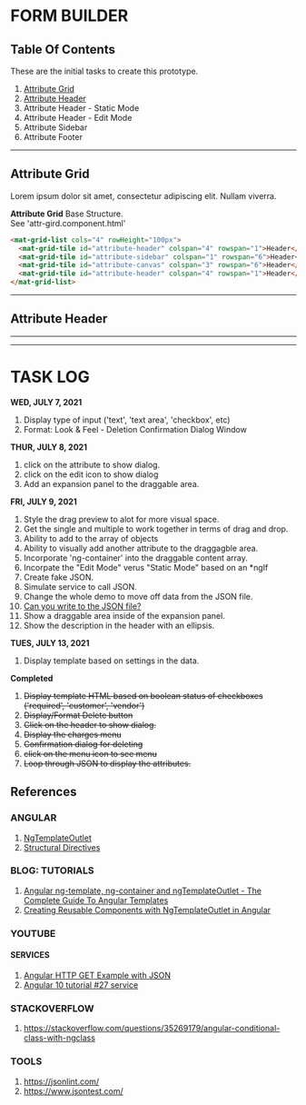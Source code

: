# FORM BUILDER  

## Table Of Contents  
These are the initial tasks to create this prototype.  
1. [Attribute Grid](#attribute-grid)
1. [Attribute Header](#attribute-header)  
1. Attribute Header - Static Mode  
1. Attribute Header - Edit Mode  
1. Attribute Sidebar  
1. Attribute Footer  

---  

## Attribute Grid  
Lorem ipsum dolor sit amet, consectetur adipiscing elit. Nullam viverra.  
  
**Attribute Grid** Base Structure.  
See 'attr-gird.component.html'
```html  
<mat-grid-list cols="4" rowHeight="100px">
  <mat-grid-tile id="attribute-header" colspan="4" rowspan="1">Header</mat-grid-tile>
  <mat-grid-tile id="attribute-sidebar" colspan="1" rowspan="6">Header</mat-grid-tile>
  <mat-grid-tile id="attribute-canvas" colspan="3" rowspan="6">Header</mat-grid-tile>
  <mat-grid-tile id="attribute-header" colspan="4" rowspan="1">Header</mat-grid-tile>
</mat-grid-list>
```

---  

## Attribute Header  



---  
---  

# TASK LOG 

**WED, JULY 7, 2021**  
1. Display type of input ('text', 'text area', 'checkbox', etc)
1. Format: Look & Feel - Deletion Confirmation Dialog Window

**THUR, JULY 8, 2021**  
1. click on the attribute to show dialog.
1. click on the edit icon to show dialog 
1. Add an expansion panel to the draggable area.


**FRI, JULY 9, 2021** 
1. Style the drag preview to alot for more visual space. 
1. Get the single and multiple to work together in terms of drag and drop.
1. Ability to add to the array of objects
1. Ability to visually add another attribute to the draggagble area. 
1. Incorporate 'ng-container' into the draggable content array.
1. Incorpate the "Edit Mode" verus "Static Mode" based on an *ngIf
1. Create fake JSON. 
1. Simulate service to call JSON. 
1. Change the whole demo to move off data from the JSON file.
1. [Can you write to the JSON file?](#)
1. Show a draggable area inside of the expansion panel.
1. Show the description in the header with an ellipsis.


**TUES, JULY 13, 2021** 
1. Display template based on settings in the data.


**Completed**  
1. ~~Display template HTML based on boolean status of checkboxes ('required', 'customer', 'vendor')~~ 
1. ~~Display/Format Delete button~~
1. ~~Click on the header to show dialog.~~
1. ~~Display the charges menu~~  
1. ~~Confirmation dialog for deleting~~
1. ~~click on the menu icon to see menu~~ 
1. ~~Loop through JSON to display the attributes.~~

## References 

### ANGULAR 
1. [NgTemplateOutlet](https://angular.io/api/common/NgTemplateOutlet)
1. [Structural Directives](https://angular.io/guide/structural-directives) 

### BLOG: TUTORIALS 
1. [Angular ng-template, ng-container and ngTemplateOutlet - The Complete Guide To Angular Templates](https://blog.angular-university.io/angular-ng-template-ng-container-ngtemplateoutlet/)  
1. [Creating Reusable Components with NgTemplateOutlet in Angular](https://www.digitalocean.com/community/tutorials/angular-reusable-components-ngtemplateoutlet)

### YOUTUBE 

#### SERVICES
1. [Angular HTTP GET Example with JSON](https://youtu.be/SYBzE68Ee-g)
1. [Angular 10 tutorial #27 service](https://youtu.be/eb1VyxVqJ9g)

### STACKOVERFLOW 
1. https://stackoverflow.com/questions/35269179/angular-conditional-class-with-ngclass


### TOOLS
1. https://jsonlint.com/
1. https://www.jsontest.com/ 
